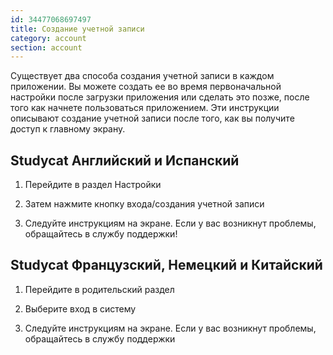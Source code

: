 ```yaml
---
id: 34477068697497
title: Создание учетной записи
category: account
section: account
---
```

Существует два способа создания учетной записи в каждом приложении. Вы можете создать ее во время первоначальной настройки после загрузки приложения или сделать это позже, после того как начнете пользоваться приложением. Эти инструкции описывают создание учетной записи после того, как вы получите доступ к главному экрану.

## Studycat Английский и Испанский

1. Перейдите в раздел Настройки

2. Затем нажмите кнопку входа/создания учетной записи

3. Следуйте инструкциям на экране. Если у вас возникнут проблемы, обращайтесь в службу поддержки!

## Studycat Французский, Немецкий и Китайский

1. Перейдите в родительский раздел

2. Выберите вход в систему

3. Следуйте инструкциям на экране. Если у вас возникнут проблемы, обращайтесь в службу поддержки
